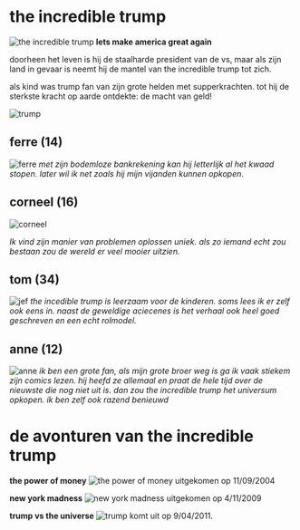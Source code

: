 # the incredible trump
![the incredible trump](https://i.imgur.com/on436H0.jpeg)
**lets make america great again**

doorheen het leven is hij de staalharde president van de vs, maar als zijn land in gevaar is neemt hij de mantel van the incredible trump tot zich.

als kind was trump fan van zijn grote helden met supperkrachten. tot hij de sterkste kracht op aarde ontdekte: de macht van geld!

![trump](https://www.nme.com/wp-content/uploads/2020/10/trump-captain-america-696x442.jpg)

## ferre (14)
![ferre](https://cds.radio1.be/sites/default/files/styles/1200x600/public/article/2019_09/ferre.jpg?itok=P88_dSZL)
_met zijn bodemloze bankrekening kan hij letterlijk al het kwaad stopen._
_later wil ik net zoals hij mijn vijanden kunnen opkopen_.
## corneel (16)
![corneel](https://images0.persgroep.net/rcs/KEPmz82h3Ddk8gJPy5Skah6vLp4/diocontent/156668985/_fitwidth/694/?appId=21791a8992982cd8da851550a453bd7f&quality=0.8)

_Ik vind zijn manier van problemen oplossen uniek. als zo iemand echt zou bestaan zou de wereld er veel mooier uitzien._
## tom (34)
![jef](https://hooiberg.speld.nl/wp-content/uploads/Beeld-romanschrijver.png)
_the incedible trump is leerzaam voor de kinderen. soms lees ik er zelf ook eens in. naast de geweldige aciecenes is het verhaal ook heel goed geschreven en een echt rolmodel._
## anne (12)
![anne](https://welingelicht-welingelichtekri.netdna-ssl.com/wp-content/uploads/2018/12/Schermafbeelding-2018-12-30-om-9.54.51-PM-750x480.png)
_ik ben een grote fan, als mijn grote broer weg is ga ik vaak stiekem zijn comics lezen. hij heefd ze allemaal en praat de hele tijd over de nieuwste die nog niet uit is. dan zou the incredible trump het universum opkopen. ik ben zelf ook razend benieuwd_

# de avonturen van the incredible trump

**the power of money**
![the power of money](https://i0.wp.com/cdn.videos.rollcall.com/author/2016/11/02123153/PPDonaldTrump2-2.jpg)
uitgekomen op 11/09/2004


**new york madness**
![new york madness](https://images-na.ssl-images-amazon.com/images/I/91j0PBBiUPL.jpg)
uitgekomen op 4/11/2009

**trump vs the universe**
![trump](https://pyxis.nymag.com/v1/imgs/44e/1e8/2865c27000f36eaf55867f98bb13aed383-03-trump-comics-004.rhorizontal.w700.jpg)
komt uit op 9/04/2011.